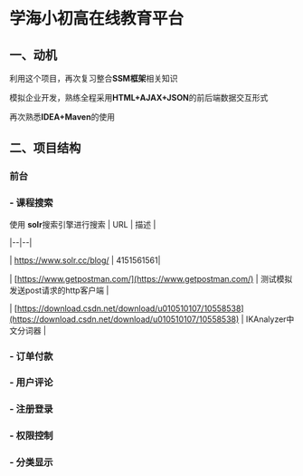 # 学海小初高在线教育平台

## 一、动机

利用这个项目，再次复习整合**SSM框架**相关知识

模拟企业开发，熟练全程采用**HTML+AJAX+JSON**的前后端数据交互形式

再次熟悉**IDEA+Maven**的使用
    
## 二、项目结构
###  **前台**
### - 课程搜索
使用 **solr**搜索引擎进行搜索
| URL | 描述 |

|--|--|

| https://www.solr.cc/blog/ | 4151561561|

| [https://www.getpostman.com/](https://www.getpostman.com/) | 测试模拟发送post请求的http客户端 |

| [https://download.csdn.net/download/u010510107/10558538](https://download.csdn.net/download/u010510107/10558538) | IKAnalyzer中文分词器 |
 

### -  订单付款
### -  用户评论
### - 注册登录

### -  权限控制
### - 分类显示
